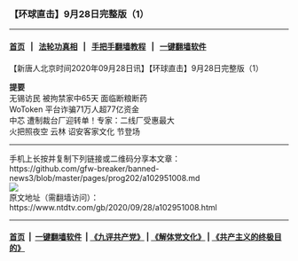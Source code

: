 ### 【环球直击】9月28日完整版（1）
------------------------

#### [首页](https://github.com/gfw-breaker/banned-news3/blob/master/README.md) &nbsp;&nbsp;|&nbsp;&nbsp; [法轮功真相](https://github.com/begood0513/basic/blob/master/README.md)  &nbsp;&nbsp;|&nbsp;&nbsp; [手把手翻墙教程](https://github.com/gfw-breaker/guides/wiki)  &nbsp;&nbsp;|&nbsp;&nbsp; [一键翻墙软件](https://github.com/gfw-breaker/nogfw/blob/master/README.md)  



<div><div class="post_content" itemprop="articleBody">
 <p>
  【新唐人北京时间2020年09月28日讯】【环球直击】9月28日完整版（1）
 </p>
 <p>
  <strong>
   提要
  </strong>
  <br/>
  <ok href="https://www.ntdtv.com/gb/无锡访民.htm">
   无锡访民
  </ok>
  被拘禁家中65天 面临断粮断药
  <br/>
  <ok href="https://www.ntdtv.com/gb/wotoken.htm">
   WoToken
  </ok>
  平台诈骗71万人超77亿资金
  <br/>
  <ok href="https://www.ntdtv.com/gb/中芯.htm">
   中芯
  </ok>
  遭制裁台厂迎转单！专家：二线厂受惠最大
  <br/>
  火把照夜空 云林
  <ok href="https://www.ntdtv.com/gb/诏安客家文化.htm">
   诏安客家文化
  </ok>
  节登场
 </p>
 <div class="single_ad">
 </div>
</div>
</div>
<hr/>
手机上长按并复制下列链接或二维码分享本文章：<br/>
https://github.com/gfw-breaker/banned-news3/blob/master/pages/prog202/a102951008.md <br/>
<a href='https://github.com/gfw-breaker/banned-news3/blob/master/pages/prog202/a102951008.md'><img src='https://github.com/gfw-breaker/banned-news3/blob/master/pages/prog202/a102951008.md.png'/></a> <br/>
原文地址（需翻墙访问）：https://www.ntdtv.com/gb/2020/09/28/a102951008.html


------------------------
#### [首页](https://github.com/gfw-breaker/banned-news3/blob/master/README.md) &nbsp;|&nbsp; [一键翻墙软件](https://github.com/gfw-breaker/nogfw/blob/master/README.md) &nbsp;| [《九评共产党》](https://github.com/gfw-breaker/9ping.md/blob/master/README.md#九评之一评共产党是什么) | [《解体党文化》](https://github.com/gfw-breaker/jtdwh.md/blob/master/README.md) | [《共产主义的终极目的》](https://github.com/gfw-breaker/gczydzjmd.md/blob/master/README.md)


<img src='http://gfw-breaker.win/banned-news3/pages/prog202/a102951008.md' width='0px' height='0px'/>